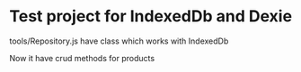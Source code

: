 # Test project for IndexedDb and Dexie

tools/Repository.js have class which works with IndexedDb

Now it have crud methods for products
